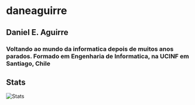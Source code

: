 # daneaguirre
## Daniel E. Aguirre

### Voltando ao mundo da informatica depois de muitos anos parados.  Formado em Engenharia de Informatica, na UCINF em Santiago, Chile

## Stats

![Stats](https://github-readme-stats.vercel.app/api?username=daneaguirre&these=transparent&bg_color=be63a1&border_color=fff&show_icons=true&icon_color=fff&title_color=fff&text+color=fff&hide_title=true&hide=stars)
